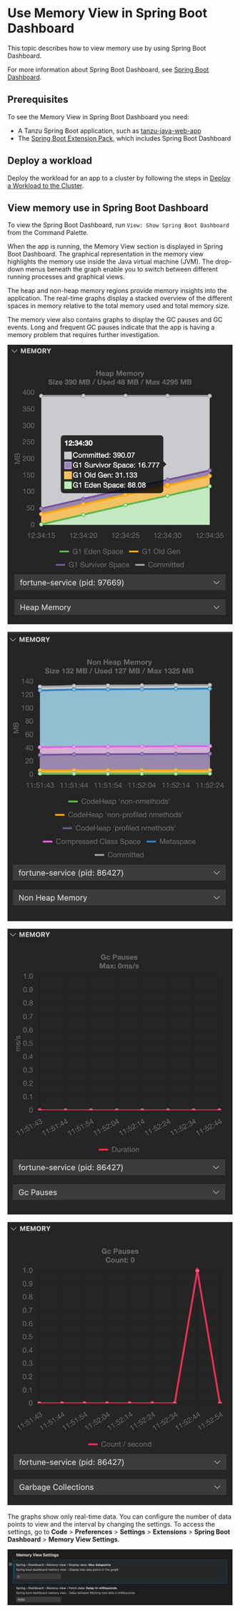 # Use Memory View in Spring Boot Dashboard

This topic describes how to view memory use by using Spring Boot Dashboard.

For more information about Spring Boot Dashboard, see
[Spring Boot Dashboard](https://marketplace.visualstudio.com/items?itemName=vscjava.vscode-spring-boot-dashboard).

## <a id="prereqs"></a> Prerequisites

To see the Memory View in Spring Boot Dashboard you need:

- A Tanzu Spring Boot application, such as
  [tanzu-java-web-app](https://github.com/vmware-tanzu/application-accelerator-samples/tree/main/tanzu-java-web-app)
- The [Spring Boot Extension Pack](https://marketplace.visualstudio.com/items?itemName=Pivotal.vscode-boot-dev-pack),
  which includes Spring Boot Dashboard

## <a id="deploy-workload"></a> Deploy a workload

Deploy the workload for an app to a cluster by following the steps in
[Deploy a Workload to the Cluster](https://docs-staging.vmware.com/en/draft/VMware-Tanzu-Application-Platform/1.4/tap/GUID-vscode-extension-live-hover.html#deploy-workload).

## <a id="view-memory"></a> View memory use in Spring Boot Dashboard

To view the Spring Boot Dashboard, run `View: Show Spring Boot Dashboard` from the Command Palette.

When the app is running, the Memory View section is displayed in Spring Boot Dashboard.
The graphical representation in the memory view highlights the memory use inside the Java virtual
machine (JVM).
The drop-down menus beneath the graph enable you to switch between different running processes and
graphical views.

The heap and non-heap memory regions provide memory insights into the application.
The real-time graphs display a stacked overview of the different spaces in memory relative to the
total memory used and total memory size.

The memory view also contains graphs to display the GC pauses and GC events.
Long and frequent GC pauses indicate that the app is having a memory problem that requires further
investigation.

![Screenshot of Spring Boot Dashboard Memory View Heap Memory.](../images/vscode-heap-memory-example.png)

![Screenshot of Spring Boot Dashboard Memory View Non Heap Memory.](../images/vscode-nonheap-memory-example.png)

![Screenshot of Spring Boot Dashboard Memory View Garbage Collection Pauses.](../images/vscode-gcpauses-example.png)

![Screenshot of Spring Boot Dashboard Memory View Garbage Collections.](../images/vscode-garbage-collection-example.png)

The graphs show only real-time data. You can configure the number of data points to view and the
interval by changing the settings. To access the settings, go to
**Code** > **Preferences** > **Settings** > **Extensions** > **Spring Boot Dashboard** > **Memory View Settings**.

![Screenshot of Spring Boot Dashboard Memory View Settings.](../images/vscode-memory-view-settings.png)